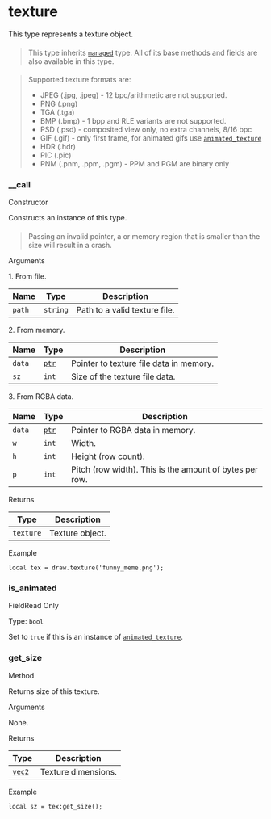 # texture

This type represents a texture object.

> ####
>
> This type inherits [`managed`](https://lua.fatality.win/managed.html) type. All of its base methods and fields are also available in this type.

> ####
>
> Supported texture formats are:
>
> * JPEG (.jpg, .jpeg) - 12 bpc/arithmetic are not supported.
> * PNG (.png)
> * TGA (.tga)
> * BMP (.bmp) - 1 bpp and RLE variants are not supported.
> * PSD (.psd) - composited view only, no extra channels, 8/16 bpc
> * GIF (.gif) - only first frame, for animated gifs use [`animated_texture`](https://lua.fatality.win/animated-texture.html)
> * HDR (.hdr)
> * PIC (.pic)
> * PNM (.pnm, .ppm, .pgm) - PPM and PGM are binary only

### \_\_call﻿ <a href="#call" id="call"></a>

Constructor

Constructs an instance of this type.

> ####
>
> Passing an invalid pointer, a or memory region that is smaller than the size will result in a crash.

Arguments

1\. From file.

| Name   | Type     | Description                   |
| ------ | -------- | ----------------------------- |
| `path` | `string` | Path to a valid texture file. |

2\. From memory.

| Name   | Type                                       | Description                             |
| ------ | ------------------------------------------ | --------------------------------------- |
| `data` | [`ptr`](https://lua.fatality.win/ptr.html) | Pointer to texture file data in memory. |
| `sz`   | `int`                                      | Size of the texture file data.          |

3\. From RGBA data.

| Name   | Type                                       | Description                                             |
| ------ | ------------------------------------------ | ------------------------------------------------------- |
| `data` | [`ptr`](https://lua.fatality.win/ptr.html) | Pointer to RGBA data in memory.                         |
| `w`    | `int`                                      | Width.                                                  |
| `h`    | `int`                                      | Height (row count).                                     |
| `p`    | `int`                                      | Pitch (row width). This is the amount of bytes per row. |

Returns

| Type      | Description     |
| --------- | --------------- |
| `texture` | Texture object. |

Example

```
local tex = draw.texture('funny_meme.png');
```

### is\_animated﻿ <a href="#is-animated" id="is-animated"></a>

FieldRead Only

Type: `bool`

Set to `true` if this is an instance of [`animated_texture`](https://lua.fatality.win/animated-texture.html).

### get\_size﻿ <a href="#get-size" id="get-size"></a>

Method

Returns size of this texture.

Arguments

None.

Returns

| Type                                         | Description         |
| -------------------------------------------- | ------------------- |
| [`vec2`](https://lua.fatality.win/vec2.html) | Texture dimensions. |

Example

```
local sz = tex:get_size();
```

